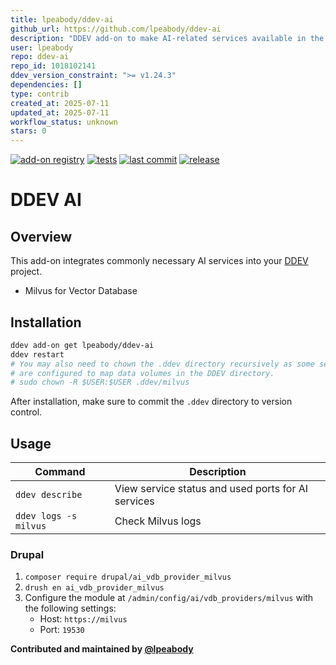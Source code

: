 ```yaml
---
title: lpeabody/ddev-ai
github_url: https://github.com/lpeabody/ddev-ai
description: "DDEV add-on to make AI-related services available in the environment."
user: lpeabody
repo: ddev-ai
repo_id: 1018102141
ddev_version_constraint: ">= v1.24.3"
dependencies: []
type: contrib
created_at: 2025-07-11
updated_at: 2025-07-11
workflow_status: unknown
stars: 0
---
```


[![add-on registry](https://img.shields.io/badge/DDEV-Add--on_Registry-blue)](https://addons.ddev.com)
[![tests](https://github.com/lpeabody/ddev-ai/actions/workflows/tests.yml/badge.svg?branch=main)](https://github.com/lpeabody/ddev-ai/actions/workflows/tests.yml?query=branch%3Amain)
[![last commit](https://img.shields.io/github/last-commit/lpeabody/ddev-ai)](https://github.com/lpeabody/ddev-ai/commits)
[![release](https://img.shields.io/github/v/release/lpeabody/ddev-ai)](https://github.com/lpeabody/ddev-ai/releases/latest)

# DDEV AI

## Overview

This add-on integrates commonly necessary AI services into your [DDEV](https://ddev.com/) project.

- Milvus for Vector Database

## Installation

```bash
ddev add-on get lpeabody/ddev-ai
ddev restart
# You may also need to chown the .ddev directory recursively as some services
# are configured to map data volumes in the DDEV directory.
# sudo chown -R $USER:$USER .ddev/milvus
```

After installation, make sure to commit the `.ddev` directory to version control.

## Usage

| Command               | Description                                        |
|-----------------------|----------------------------------------------------|
| `ddev describe`       | View service status and used ports for AI services |
| `ddev logs -s milvus` | Check Milvus logs                                  |

### Drupal

1. `composer require drupal/ai_vdb_provider_milvus`
2. `drush en ai_vdb_provider_milvus`
3. Configure the module at `/admin/config/ai/vdb_providers/milvus` with the following settings:
   - Host: `https://milvus`
   - Port: `19530`

**Contributed and maintained by [@lpeabody](https://github.com/lpeabody)**
